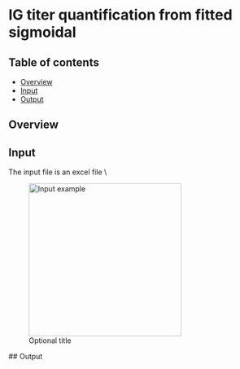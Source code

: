 # IG titer quantification from fitted sigmoidal

## Table of contents
* [Overview](#Overview)
* [Input](#Input)
* [Output](#Output)

## Overview


## Input
The input file is an excel file \
<p align="center">
<figure>
	<img src="https://github.com/gorkaLasso/Ig_titer_sigmoid_fit/blob/master/Images/input.png"
	width="300" align="center" title="Input example">
	<figcaption>Optional title</figcaption>
</figure>
</p>
## Output

